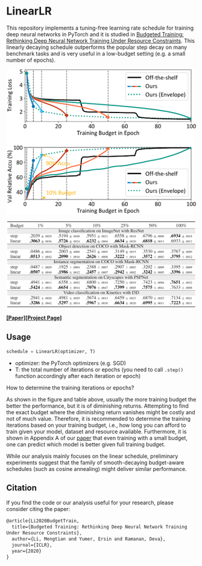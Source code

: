 # LinearLR
This repository implements a tuning-free learning rate schedule for training deep neural networks in PyTorch and it is studied in [Budgeted Training: Rethinking Deep Neural Network Training Under Resource Constraints](https://arxiv.org/abs/1905.04753). This linearly decaying schedule outperforms the popular step decay on many benchmark tasks and is very useful in a low-budget setting (e.g. a small number of epochs).

<p align="center">
    <img alt="teaser" src="fig/teaser.png" width="600px">
</p>

<p align="center">
    <img alt="performance" src="fig/tab3.png" width="900px">
</p>

[**[Paper]**](https://arxiv.org/abs/1905.04753)[**[Project Page]**](http://www.cs.cmu.edu/~mengtial/proj/budgetnn/)

## Usage
```python
schedule = LinearLR(optimizer, T)
```
- optimizer: the PyTorch optimizers (e.g. SGD)
- T: the total number of iterations or epochs (you need to call `.step()` function accordingly after each iteration or epoch)

How to determine the training iterations or epochs?

As shown in the figure and table above, usually the more training budget the better the performance, but it is of diminishing returns. Attempting to find the exact budget where the diminishing return vanishes might be costly and not of much value. Therefore, it is recommended to determine the training iterations based on your training budget, i.e., how long you can afford to train given your model, dataset and resource available. Furthermore, it is shown in Appendix A of our [paper](https://arxiv.org/abs/1905.04753) that even training with a small budget, one can predict which model is better given full training budget.

While our analysis mainly focuses on the linear schedule, preliminary experiments suggest that the family of smooth-decaying budget-aware schedules (such as cosine annealing) might deliver similar performance.

## Citation
If you find the code or our analysis useful for your research, please consider citing the paper:

```
@article{Li2020BudgetTrain,
  title={Budgeted Training: Rethinking Deep Neural Network Training Under Resource Constraints},
  author={Li, Mengtian and Yumer, Ersin and Ramanan, Deva},
  journal={ICLR},
  year={2020}
}
```
